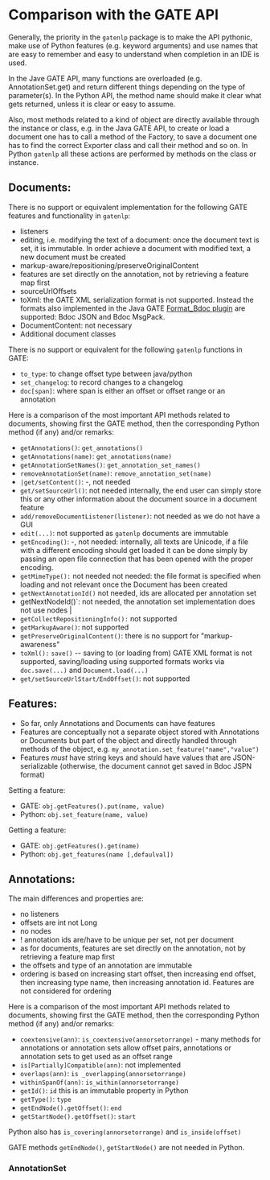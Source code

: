 # Comparison with the GATE API

Generally, the priority in the `gatenlp` package is to make the API
pythonic, make use of Python features (e.g. keyword arguments) and use
names that are easy to remember and easy to understand when completion in
an IDE is used.

In the Jave GATE API, many functions are overloaded (e.g. AnnotationSet.get) and
return different things depending on the type of parameter(s). In the Python
API, the method name should make it clear what gets returned, unless it is
clear or easy to assume.

Also, most methods related to a kind of object are directly available through
the instance or class, e.g. in the Java GATE API, to create or load a document one has
to call a method of the Factory, to save a document one has to find the
correct Exporter class and call their method and so on. In Python `gatenlp`
all these actions are performed by methods on the class or instance.

## Documents:

There is no support or equivalent implementation for the
following GATE features and functionality in `gatenlp`:
* listeners
* editing, i.e. modifying the text of a document: once the document text is set, it is immutable. In order achieve a document with modified text, a new document must be created
* markup-aware/repositioning/preserveOriginalContent
* features are set directly on the annotation, not by retrieving a feature map first
* sourceUrlOffsets
* toXml: the GATE XML serialization format is not supported. Instead the formats
  also implemented in the Java GATE [Format_Bdoc plugin](https://github.com/GateNLP/gateplugin-Format_Bdoc)
  are supported: Bdoc JSON and Bdoc MsgPack.
* DocumentContent: not necessary
* Additional document classes

There is no support or equivalent for the following `gatenlp` functions in GATE:
* `to_type`: to change offset type between java/python
* `set_changelog`: to record changes to a changelog
* `doc[span]`: where span is either an offset or offset range or an annotation

Here is a comparison of the most important API methods related to documents, showing first the GATE method, then the corresponding Python method (if any) and/or remarks:

* `getAnnotations()`: `get_annotations()`
* `getAnnotations(name)`: `get_annotations(name)`
* `getAnnotationSetNames()`: `get_annotation_set_names()`
* `removeAnnotationSet(name)`: `remove_annotation_set(name)`
* `|get/setContent()`:  -, not needed
* `get/setSourceUrl()`:  not needed internally, the end user can simply store this or any other  information about the document source in a document feature
* `add/removeDocumentListener(listener)`:  not needed as we do not have a GUI 
* `edit(...)`: not supported as `gatenlp` documents are immutable 
* `getEncoding()`: -, not needed: internally, all texts are Unicode, if a file with a different encoding should get loaded it can be done simply by passing an open file connection  that has been opened with the proper encoding. 
* `getMimeType():`  not needed not needed: the file format is specified when loading and not relevant once the Document has been created 
* `getNextAnnotationId()` not needed, ids are allocated per annotation set 
* getNextNodeId()`: not needed, the annotation set implementation does not use nodes |
* `getCollectRepositioningInfo():` not supported 
* `getMarkupAware()`: not supported
* `getPreserveOriginalContent()`: there is no support for "markup-awareness" 
* `toXml():`  `save()` -- saving to (or loading from) GATE XML format is not supported, saving/loading  using supported formats works via `doc.save(...)` and `Document.load(...)` 
* `get/setSourceUrlStart/EndOffset()`: not supported


## Features:

* So far, only Annotations and Documents can have features
* Features are conceptually not a separate object stored with Annotations or Documents
  but part of the object and directly handled through methods of the object,
  e.g. `my_annotation.set_feature("name","value")`
* Features *must* have string keys and should have values that are JSON-serializable
  (otherwise, the document cannot get saved in Bdoc JSPN format)

Setting a feature:
* GATE: `obj.getFeatures().put(name, value)`
* Python: `obj.set_feature(name, value)`

Getting a feature:
* GATE: `obj.getFeatures().get(name)`
* Python: `obj.get_features(name [,defaulval])`

## Annotations:

The main differences and properties are:
* no listeners
* offsets are int not Long
* no nodes
* ! annotation ids are/have to be unique per set, not per document
* as for documents, features are set directly on the annotation, not by retrieving a feature map first
* the offsets and type of an annotation are immutable
* ordering is based on increasing start offset, then increasing end offset, then increasing type name, then increasing annotation id. Features are not considered for ordering

Here is a comparison of the most important API methods related to documents, showing first the GATE method, then the corresponding Python method (if any) and/or remarks:

* `coextensive(ann)`: `is_coextensive(annorsetorrange)` - many methods for annotations or annotation sets allow offset pairs, annotations or annotation sets to get used as an offset range
* `is[Partially]Compatible(ann)`: not implemented
* `overlaps(ann)`: `is _overlapping(annorsetorrange)`
* `withinSpanOf(ann)`: `is_within(annorsetorrange)`
* `getId()`: `id` this is an immutable property in Python
* `getType()`: `type`
* `getEndNode().getOffset()`: `end`
* `getStartNode().getOffset()`: `start`

Python also has `is_covering(annorsetorrange)` and `is_inside(offset)` 

GATE methods `getEndNode()`, `getStartNode()` are not needed in Python. 

### AnnotationSet

